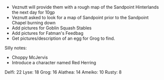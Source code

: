 * Veznutt will provide them with a rough map of the Sandpoint Hinterlands the next day for 10gp
* Veznutt asked to look for a map of Sandpoint prior to the Sandpoint Chapel burning down
* Add pictures for Goblin Squash Stables
* Add pictures for Fatman's Feedbag
* Get pictures/description of an egg for Grog to find.


Silly notes:

* Choppy McJervis
* Introduce a character named Red Herring



Delfi: 22
Lyse: 18
Grog: 16
Alathea: 14
Ameiko: 10
Rusty: 8
